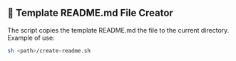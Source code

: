 ## 💬 Template README.md File Creator

<p>
    The script copies the template README.md the file to the current directory.
    Example of use:
</p> 

```bash
sh <path>/create-readme.sh
```

<br />

